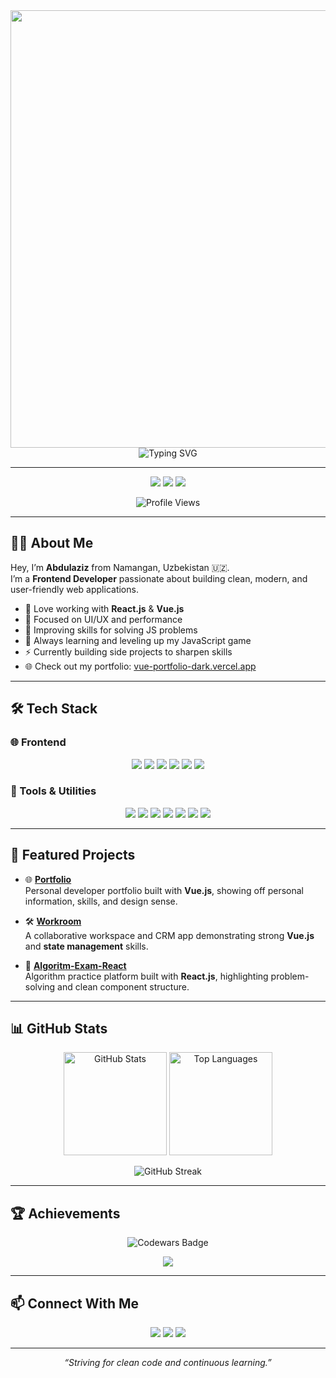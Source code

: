 <div align="center">
  <img width="700" src="https://github.com/user-attachments/assets/0a3e7b47-6111-4156-9708-31ccb1901241">
</div>
 
<div align="center">
  <img src="https://readme-typing-svg.demolab.com/?font=Fira+Code&size=30&duration=2500&pause=500&color=00C3FF&center=true&vCenter=true&width=500&lines=React+JS+Developer;Vue+JS+Developer;Frontend+Enthusiast;Clean+Code+Advocate;Active+Github+Contributor;Codewars+Active+User;Hireable;Always+Learning+%F0%9F%92%AA" alt="Typing SVG"/>
</div>

---

<p align="center">
  <a href="https://vue-portfolio-dark.vercel.app/" target="_blank"><img src="https://img.shields.io/badge/Portfolio-Visit-2aa149?style=for-the-badge&logo=vercel&logoColor=white" /></a>
  <a href="https://t.me/t_abdulaziz_t" target="_blank"><img src="https://img.shields.io/badge/Telegram-Contact-26A5E4?style=for-the-badge&logo=telegram&logoColor=white" /></a>
  <a href="https://www.instagram.com/t__abdulaz1z" target="_blank"><img src="https://img.shields.io/badge/Instagram-Follow-E4405F?style=for-the-badge&logo=instagram&logoColor=white" /></a>
</p>

<p align="center">
  <img src="https://komarev.com/ghpvc/?username=abdulaziz-developer1&color=blue&style=for-the-badge&label=PROFILE+VIEWS" alt="Profile Views"/> 
</p>

---

## 👨‍💻 About Me

Hey, I’m **Abdulaziz** from Namangan, Uzbekistan 🇺🇿.  
I’m a **Frontend Developer** passionate about building clean, modern, and user-friendly web applications.  

- 🚀 Love working with **React.js** & **Vue.js**  
- 🎨 Focused on UI/UX and performance  
- 🧠 Improving skills for solving JS problems
- 🌱 Always learning and leveling up my JavaScript game  
- ⚡ Currently building side projects to sharpen skills  
- 🌐 Check out my portfolio: [vue-portfolio-dark.vercel.app](https://vue-portfolio-dark.vercel.app)

---

## 🛠️ Tech Stack

### 🌐 Frontend
<p align="center">
  <img src="https://img.shields.io/badge/HTML5-E34F26?style=for-the-badge&logo=html5&logoColor=white"/>
  <img src="https://img.shields.io/badge/CSS3-1572B6?style=for-the-badge&logo=css3&logoColor=white"/>
  <img src="https://img.shields.io/badge/JavaScript-F7DF1E?style=for-the-badge&logo=javascript&logoColor=black"/>
  <img src="https://img.shields.io/badge/React-20232A?style=for-the-badge&logo=react&logoColor=61DAFB"/>
  <img src="https://img.shields.io/badge/Vue.js-4FC08D?style=for-the-badge&logo=vue.js&logoColor=white"/>
  <img src="https://img.shields.io/badge/Tailwind_CSS-06B6D4?style=for-the-badge&logo=tailwind-css&logoColor=white"/>
</p>

### 🔧 Tools & Utilities
<p align="center">
  <img src="https://img.shields.io/badge/Vite-646CFF?style=for-the-badge&logo=vite&logoColor=white"/>
  <img src="https://img.shields.io/badge/Git-F05032?style=for-the-badge&logo=git&logoColor=white"/>
  <img src="https://img.shields.io/badge/GitHub-181717?style=for-the-badge&logo=github&logoColor=white"/>
  <img src="https://img.shields.io/badge/VS_Code-007ACC?style=for-the-badge&logo=visual-studio-code&logoColor=white"/>
  <img src="https://img.shields.io/badge/Swiper-6332f6?style=for-the-badge&logo=swiper&logoColor=white"/>
  <img src="https://img.shields.io/badge/i18n-0078D4?style=for-the-badge&logo=google-translate&logoColor=white"/>
  <img src="https://img.shields.io/badge/Toastify-FF9100?style=for-the-badge&logo=react&logoColor=white"/>
</p>

---

## 🚀 Featured Projects

- 🌐 **[Portfolio](https://github.com/Abdulaziz-developer1/Portfolio)**  
  Personal developer portfolio built with **Vue.js**, showing off personal information, skills, and design sense.  

- 🛠️ **[Workroom](https://github.com/Abdulaziz-developer1/workroom)**  
  A collaborative workspace and CRM app demonstrating strong **Vue.js** and **state management** skills.  

- 📘 **[Algoritm-Exam-React](https://github.com/Abdulaziz-developer1/algoritm-exam-react)**  
  Algorithm practice platform built with **React.js**, highlighting problem-solving and clean component structure.  

---

## 📊 GitHub Stats

<p align="center">
  <img src="https://github-readme-stats.vercel.app/api?username=Abdulaziz-developer1&show_icons=true&theme=tokyonight&hide_border=true" alt="GitHub Stats" height="165"/>
  <img src="https://github-readme-stats.vercel.app/api/top-langs/?username=Abdulaziz-developer1&layout=compact&theme=tokyonight&hide_border=true" alt="Top Languages" height="165"/>
</p>

<p align="center">
  <img src="https://streak-stats.demolab.com/?user=Abdulaziz-developer1&theme=tokyonight&hide_border=true" alt="GitHub Streak"/>
</p>

---

## 🏆 Achievements

<p align="center">
  <img src="https://www.codewars.com/users/Abdulaziz12/badges/large" alt="Codewars Badge"/>
</p>

<p align="center">
  <img src="https://github-profile-trophy.vercel.app/?username=Abdulaziz-developer1&theme=onedark&no-frame=true&row=1&column=6" />
</p>

---

## 📫 Connect With Me

<p align="center">
  <a href="https://t.me/t_abdulaziz_t"><img src="https://img.shields.io/badge/Telegram-26A5E4?style=for-the-badge&logo=telegram&logoColor=white"/></a>
  <a href="https://www.instagram.com/t__abdulaz1z"><img src="https://img.shields.io/badge/Instagram-E4405F?style=for-the-badge&logo=instagram&logoColor=white"/></a>
  <a href="https://vue-portfolio-dark.vercel.app/"><img src="https://img.shields.io/badge/Portfolio-2aa149?style=for-the-badge&logo=vercel&logoColor=white"/></a>
</p>

---

<p align="center">
  <i>“Striving for clean code and continuous learning.”</i>  
</p>

